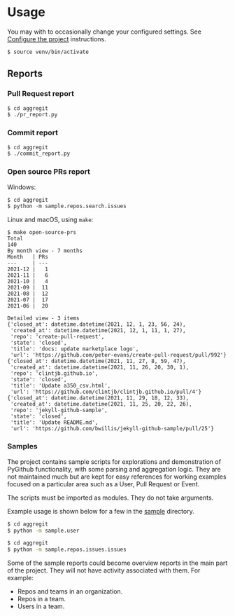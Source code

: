 # Usage

You may with to occasionally change your configured settings. See [Configure the project](installation.md#configure-the-project) instructions.

```sh
$ source venv/bin/activate
```


## Reports

### Pull Request report

```sh
$ cd aggregit
$ ./pr_report.py
```

### Commit report

```sh
$ cd aggregit
$ ./commit_report.py
```

### Open source PRs report

Windows:

```python
$ cd aggregit
$ python -m sample.repos.search.issues
```

Linux and macOS, using `make`:

```console
$ make open-source-prs
Total
140
By month view - 7 months
Month   | PRs
---     | ---
2021-12 |   1
2021-11 |   6
2021-10 |   4
2021-09 |  11
2021-08 |  12
2021-07 |  17
2021-06 |  20

Detailed view - 3 items
{'closed_at': datetime.datetime(2021, 12, 1, 23, 56, 24),
 'created_at': datetime.datetime(2021, 12, 1, 11, 1, 27),
 'repo': 'create-pull-request',
 'state': 'closed',
 'title': 'docs: update marketplace logo',
 'url': 'https://github.com/peter-evans/create-pull-request/pull/992'}
{'closed_at': datetime.datetime(2021, 11, 27, 8, 59, 47),
 'created_at': datetime.datetime(2021, 11, 26, 20, 30, 1),
 'repo': 'clintjb.github.io',
 'state': 'closed',
 'title': 'Update a350_csv.html',
 'url': 'https://github.com/clintjb/clintjb.github.io/pull/4'}
{'closed_at': datetime.datetime(2021, 11, 29, 18, 12, 33),
 'created_at': datetime.datetime(2021, 11, 25, 20, 22, 26),
 'repo': 'jekyll-github-sample',
 'state': 'closed',
 'title': 'Update README.md',
 'url': 'https://github.com/bwillis/jekyll-github-sample/pull/25'}
```

<!-- The above is in the `samples` directory, but could moved out -->

### Samples

The project contains sample scripts for explorations and demonstration of PyGithub functionality, with some parsing and aggregation logic. They are not maintained much but are kept for easy references for working examples focused on a particular area such as a User, Pull Request or Event.

The scripts must be imported as modules. They do not take arguments. 

Example usage is shown below for a few in the [sample](/aggregit/sample/) directory.

```sh
$ cd aggregit
$ python -m sample.user
```

```sh
$ cd aggregit
$ python -m sample.repos.issues.issues
```

Some of the sample reports could become overview reports in the main part of the project. They will not have activity associated with them. For example:

- Repos and teams in an organization.
- Repos in a team.
- Users in a team.
